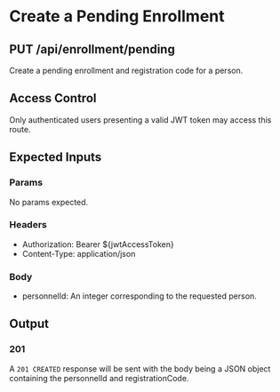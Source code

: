 # Create a Pending Enrollment

## PUT /api/enrollment/pending

Create a pending enrollment and registration code for a person.

## Access Control

Only authenticated users presenting a valid JWT token may access this route.

## Expected Inputs

### Params

No params expected.

### Headers

- Authorization: Bearer ${jwtAccessToken}
- Content-Type: application/json

### Body

- personnelId: An integer corresponding to the requested person.

## Output

### 201

A `201 CREATED` response will be sent with the body being a JSON object containing the personnelId and registrationCode.